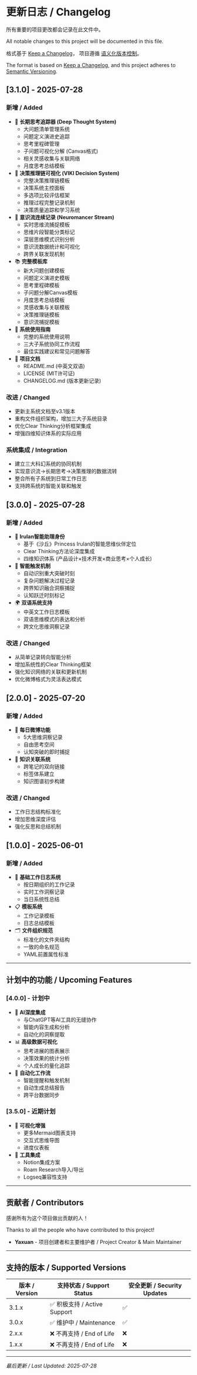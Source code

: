 # 更新日志 / Changelog

所有重要的项目更改都会记录在此文件中。

All notable changes to this project will be documented in this file.

格式基于 [Keep a Changelog](https://keepachangelog.com/zh-CN/1.0.0/)，
项目遵循 [语义化版本控制](https://semver.org/lang/zh-CN/)。

The format is based on [Keep a Changelog](https://keepachangelog.com/en/1.0.0/),
and this project adheres to [Semantic Versioning](https://semver.org/spec/v2.0.0.html).

## [3.1.0] - 2025-07-28

### 新增 / Added
- 🧠 **长期思考追踪器 (Deep Thought System)**
  - 大问题清单管理系统
  - 问题定义演进史追踪
  - 思考里程碑管理
  - 子问题可视化分解 (Canvas格式)
  - 相关灵感收集与关联网络
  - 月度思考总结模板
- 🤖 **决策推理链可视化 (VIKI Decision System)**
  - 完整决策推理链模板
  - 决策系统主控面板
  - 多选项比较评估框架
  - 推理过程完整记录机制
  - 决策质量追踪和学习系统
- 🌊 **意识流连续记录 (Neuromancer Stream)**
  - 实时思维流捕捉模板
  - 思维片段智能分类标记
  - 深层思维模式识别分析
  - 意识流数据统计和可视化
  - 跨界关联发现机制
- 📚 **完整模板库**
  - 新大问题创建模板
  - 问题定义演进史模板
  - 思考里程碑模板
  - 子问题分解Canvas模板
  - 月度思考总结模板
  - 灵感收集与关联模板
  - 决策推理链模板
  - 意识流捕捉模板
- 🌟 **系统使用指南**
  - 完整的系统使用说明
  - 三大子系统协同工作流程
  - 最佳实践建议和常见问题解答
- 📖 **项目文档**
  - README.md (中英文双语)
  - LICENSE (MIT许可证)
  - CHANGELOG.md (版本更新记录)

### 改进 / Changed
- 更新主系统文档至v3.1版本
- 重构文件组织架构，增加三大子系统目录
- 优化Clear Thinking分析框架集成
- 增强四维知识体系的实际应用

### 系统集成 / Integration
- 建立三大科幻系统的协同机制
- 实现意识流→长期思考→决策推理的数据流转
- 整合所有子系统到日常工作日志
- 支持跨系统的智能关联和触发

## [3.0.0] - 2025-07-28

### 新增 / Added
- 🤖 **Irulan智能助理身份**
  - 基于《沙丘》Princess Irulan的智能思维伙伴定位
  - Clear Thinking方法论深度集成
  - 四维知识体系 (产品设计×技术开发×商业思考×个人成长)
- 🧠 **智能触发机制**
  - 自动识别重大突破时刻
  - 复杂问题解决过程记录
  - 跨界知识融合洞察捕捉
  - 认知跃迁时刻标记
- 🌍 **双语系统支持**
  - 中英文工作日志模板
  - 双语思维模式的表达和分析
  - 跨文化思维洞察记录

### 改进 / Changed
- 从简单记录转向智能分析
- 增加系统性的Clear Thinking框架
- 强化知识网络的关联和更新机制
- 优化微博格式为灵活表达模式

## [2.0.0] - 2025-07-20

### 新增 / Added
- 📝 **每日微博功能**
  - 5大思维洞察记录
  - 自由思考空间
  - 认知突破的即时捕捉
- 🔗 **知识关联系统**
  - 跨笔记的双向链接
  - 标签体系建立
  - 知识图谱初步构建

### 改进 / Changed
- 工作日志结构标准化
- 增加思维深度评估
- 强化反思和总结机制

## [1.0.0] - 2025-06-01

### 新增 / Added
- 📅 **基础工作日志系统**
  - 按日期组织的工作记录
  - 实时工作洞察记录
  - 当日系统性总结
- 📋 **模板系统**
  - 工作记录模板
  - 日志总结模板
- 🗂️ **文件组织规范**
  - 标准化的文件夹结构
  - 一致的命名规范
  - YAML前置属性标准

---

## 计划中的功能 / Upcoming Features

### [4.0.0] - 计划中
- 🤖 **AI深度集成**
  - 与ChatGPT等AI工具的无缝协作
  - 智能内容生成和分析
  - 自动化的洞察提取
- 📊 **高级数据可视化**
  - 思考进展的图表展示
  - 决策效果的统计分析
  - 个人成长的量化追踪
- 🔄 **自动化工作流**
  - 智能提醒和触发机制
  - 自动生成总结报告
  - 跨平台数据同步

### [3.5.0] - 近期计划
- 🎨 **可视化增强**
  - 更多Mermaid图表支持
  - 交互式思维导图
  - 进度仪表板
- 🔧 **工具集成**
  - Notion集成方案
  - Roam Research导入/导出
  - Logseq兼容性支持

---

## 贡献者 / Contributors

感谢所有为这个项目做出贡献的人！

Thanks to all the people who have contributed to this project!

- **Yaxuan** - 项目创建者和主要维护者 / Project Creator & Main Maintainer

---

## 支持的版本 / Supported Versions

| 版本 / Version | 支持状态 / Support Status | 安全更新 / Security Updates |
| --- | --- | --- |
| 3.1.x | ✅ 积极支持 / Active Support | ✅ |
| 3.0.x | ✅ 维护中 / Maintenance | ✅ |
| 2.x.x | ❌ 不再支持 / End of Life | ❌ |
| 1.x.x | ❌ 不再支持 / End of Life | ❌ |

---

*最后更新 / Last Updated: 2025-07-28*